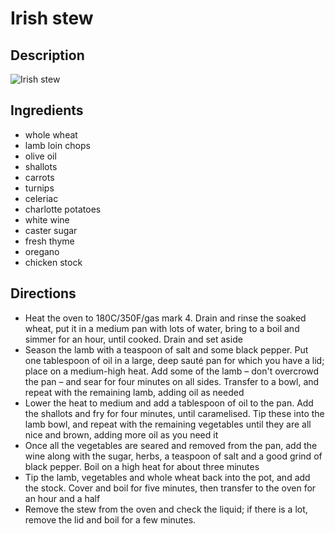 # Irish stew

## Description
![Irish stew](https://www.themealdb.com/images/media/meals/sxxpst1468569714.jpg "Irish stew")

## Ingredients
- whole wheat
- lamb loin chops
- olive oil
- shallots
- carrots
- turnips
- celeriac
- charlotte potatoes
- white wine
- caster sugar
- fresh thyme
- oregano
- chicken stock

## Directions
- Heat the oven to 180C/350F/gas mark 4. Drain and rinse the soaked wheat, put it in a medium pan with lots of water, bring to a boil and simmer for an hour, until cooked. Drain and set aside
- Season the lamb with a teaspoon of salt and some black pepper. Put one tablespoon of oil in a large, deep sauté pan for which you have a lid; place on a medium-high heat. Add some of the lamb – don't overcrowd the pan – and sear for four minutes on all sides. Transfer to a bowl, and repeat with the remaining lamb, adding oil as needed
- Lower the heat to medium and add a tablespoon of oil to the pan. Add the shallots and fry for four minutes, until caramelised. Tip these into the lamb bowl, and repeat with the remaining vegetables until they are all nice and brown, adding more oil as you need it
- Once all the vegetables are seared and removed from the pan, add the wine along with the sugar, herbs, a teaspoon of salt and a good grind of black pepper. Boil on a high heat for about three minutes
- Tip the lamb, vegetables and whole wheat back into the pot, and add the stock. Cover and boil for five minutes, then transfer to the oven for an hour and a half
- Remove the stew from the oven and check the liquid; if there is a lot, remove the lid and boil for a few minutes.
